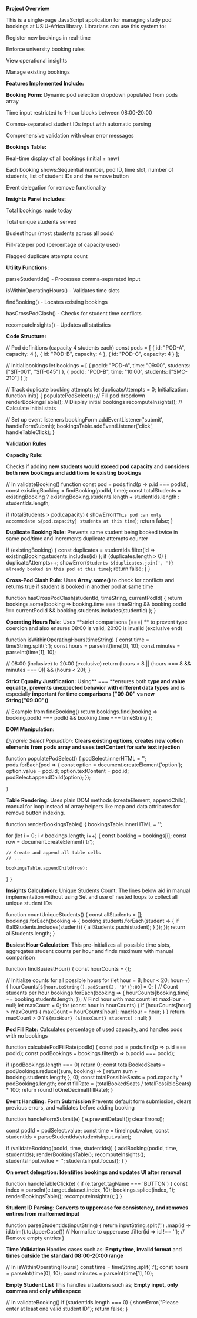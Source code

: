 **Project Overview**

This is a single-page JavaScript application for managing study pod bookings at USIU-Africa library. Librarians can use this system to:

Register new bookings in real-time

Enforce university booking rules

View operational insights

Manage existing bookings

**Features Implemented Include:**

**Booking Form:**
Dynamic pod selection dropdown populated from pods array

Time input restricted to 1-hour blocks between 08:00-20:00

Comma-separated student IDs input with automatic parsing

Comprehensive validation with clear error messages

**Bookings Table:**

Real-time display of all bookings (initial + new)

Each booking shows:Sequential number, pod ID, time slot, number of students, list of student IDs and the remove button

Event delegation for remove functionality

**Insights Panel includes:**

Total bookings made today

Total unique students served

Busiest hour (most students across all pods)

Fill-rate per pod (percentage of capacity used)

Flagged duplicate attempts count

**Utility Functions:**

parseStudentIds() - Processes comma-separated input

isWithinOperatingHours() - Validates time slots

findBooking() - Locates existing bookings

hasCrossPodClash() - Checks for student time conflicts

recomputeInsights() - Updates all statistics

**Code Structure:**

// Pod definitions (capacity 4 students each)
const pods = [
  { id: "POD-A", capacity: 4 },
  { id: "POD-B", capacity: 4 },
  { id: "POD-C", capacity: 4 }
];

// Initial bookings
let bookings = [
  { podId: "POD-A", time: "09:00", students: ["SIT-001", "SIT-045"] },
  { podId: "POD-B", time: "10:00", students: ["SMC-210"] }
];

// Track duplicate booking attempts
let duplicateAttempts = 0;
Initialization:
function init() {
  populatePodSelect();  // Fill pod dropdown
  renderBookingsTable(); // Display initial bookings
  recomputeInsights();  // Calculate initial stats

  // Set up event listeners
  bookingForm.addEventListener('submit', handleFormSubmit);
  bookingsTable.addEventListener('click', handleTableClick);
}

**Validation Rules**

**Capacity Rule:**

Checks if adding **new students would exceed pod capacity** and **considers both new bookings and additions to existing bookings**

// In validateBooking() function
const pod = pods.find(p => p.id === podId);
const existingBooking = findBooking(podId, time);
const totalStudents = existingBooking 
  ? existingBooking.students.length + studentIds.length 
  : studentIds.length;

if (totalStudents > pod.capacity) {
  showError(`This pod can only accommodate ${pod.capacity} students at this time`);
  return false;
}

**Duplicate Booking Rule:**
Prevents same student being booked twice in same pod/time and Increments duplicate attempts counter

if (existingBooking) {
  const duplicates = studentIds.filter(id => 
    existingBooking.students.includes(id)
  );
  if (duplicates.length > 0) {
    duplicateAttempts++;
    showError(`Students ${duplicates.join(', ')} already booked in this pod at this time`);
    return false;
  }
}

**Cross-Pod Clash Rule:**
Uses **Array.some()** to check for conflicts and returns true if student is booked in another pod at same time

function hasCrossPodClash(studentId, timeString, currentPodId) {
  return bookings.some(booking => 
    booking.time === timeString && 
    booking.podId !== currentPodId && 
    booking.students.includes(studentId)
  );
}

**Operating Hours Rule:**
Uses **strict comparisons (===) ** to prevent type coercion and also ensures 08:00 is valid, 20:00 is invalid (exclusive end)

function isWithinOperatingHours(timeString) {
  const time = timeString.split(':');
  const hours = parseInt(time[0], 10);
  const minutes = parseInt(time[1], 10);
  
  // 08:00 (inclusive) to 20:00 (exclusive)
  return (hours > 8 || (hours === 8 && minutes === 0)) && 
         (hours < 20);
}

**Strict Equality Justification:**
Using** === **ensures both **type and value equality**, **prevents unexpected behavior with different data types** and is especially **important for time comparisons ("09:00" vs new String("09:00"))**

// Example from findBooking()
return bookings.find(booking => 
  booking.podId === podId && booking.time === timeString
);

**DOM Manipulation:**

*Dynamic Select Population*:
**Clears existing options, creates new option elements from pods array and uses textContent for safe text injection**

function populatePodSelect() 
{
  podSelect.innerHTML = '';
  pods.forEach(pod => {
    const option = document.createElement('option');
    option.value = pod.id;
    option.textContent = pod.id;
    podSelect.appendChild(option);
  });
  
}

**Table Rendering:**
Uses plain DOM methods (createElement, appendChild), manual for loop instead of array helpers like map and data attributes for remove button indexing.

function renderBookingsTable() {
  bookingsTable.innerHTML = '';
  
  for (let i = 0; i < bookings.length; i++) {
    const booking = bookings[i];
    const row = document.createElement('tr');
    
    // Create and append all table cells
    // ...
    
    bookingsTable.appendChild(row);
  }
}

**Insights Calculation:**
Unique Students Count:
The lines below aid in manual implementation without using Set and use of nested loops to collect all unique student IDs

function countUniqueStudents() {
  const allStudents = [];
  bookings.forEach(booking => {
    booking.students.forEach(student => {
      if (!allStudents.includes(student)) {
        allStudents.push(student);
      }
    });
  });
  return allStudents.length;
}

**Busiest Hour Calculation:**
This pre-initializes all possible time slots, aggregates student counts per hour and finds maximum with manual comparison

function findBusiestHour() {
  const hourCounts = {};
  
  // Initialize counts for all possible hours
  for (let hour = 8; hour < 20; hour++) {
    hourCounts[`${hour.toString().padStart(2, '0')}:00`] = 0;
  }
  // Count students per hour
  bookings.forEach(booking => {
    hourCounts[booking.time] += booking.students.length;
  });
  // Find hour with max count
  let maxHour = null;
  let maxCount = 0;
  for (const hour in hourCounts) {
    if (hourCounts[hour] > maxCount) {
      maxCount = hourCounts[hour];
      maxHour = hour;
    }
  }
  return maxCount > 0 ? `${maxHour} (${maxCount} students)` : null;
}

**Pod Fill Rate:**
Calculates percentage of used capacity, and handles pods with no bookings

function calculatePodFillRate(podId) {
  const pod = pods.find(p => p.id === podId);
  const podBookings = bookings.filter(b => b.podId === podId);
  
  if (podBookings.length === 0) return 0;
  const totalBookedSeats = podBookings.reduce((sum, booking) => {
    return sum + booking.students.length;
  }, 0);
  const totalPossibleSeats = pod.capacity * podBookings.length;
  const fillRate = (totalBookedSeats / totalPossibleSeats) * 100;
  return roundToOneDecimal(fillRate);
}

**Event Handling:**
**Form Submission** 
Prevents default form submission, clears previous errors, and validates before adding booking

function handleFormSubmit(e) {
  e.preventDefault();
  clearErrors();
  
  const podId = podSelect.value;
  const time = timeInput.value;
  const studentIds = parseStudentIds(studentsInput.value);
  
  if (validateBooking(podId, time, studentIds)) {
    addBooking(podId, time, studentIds);
    renderBookingsTable();
    recomputeInsights();
    studentsInput.value = '';
    studentsInput.focus();
  }
}

**On event delegation: Identifies bookings and updates UI after removal**

function handleTableClick(e) {
  if (e.target.tagName === 'BUTTON') {
    const index = parseInt(e.target.dataset.index, 10);
    bookings.splice(index, 1);
    renderBookingsTable();
    recomputeInsights();
  }
}

**Student ID Parsing: Converts to uppercase for consistency, and removes entires from malformed input**

function parseStudentIds(inputString) {
  return inputString.split(',')
    .map(id => id.trim().toUpperCase()) // Normalize to uppercase
    .filter(id => id !== ''); // Remove empty entries
}

**Time Validation**
Handles cases such as: **Empty time, invalid format** and **times outside the standard 08:00-20:00 range**

// In isWithinOperatingHours()
const time = timeString.split(':');
const hours = parseInt(time[0], 10);
const minutes = parseInt(time[1], 10);

**Empty Student List**
This handles situations such as; **Empty input, only commas** and **only whitespace**

// In validateBooking()
if (studentIds.length === 0) {
  showError("Please enter at least one valid student ID");
  return false;
}
